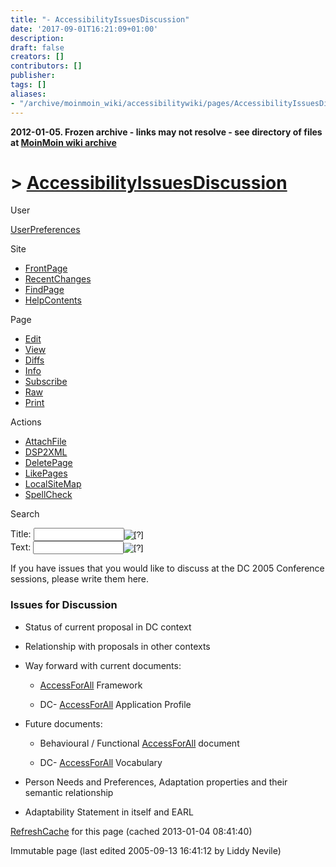 ```yaml
---
title: "- AccessibilityIssuesDiscussion"
date: '2017-09-01T16:21:09+01:00'
description: 
draft: false
creators: []
contributors: []
publisher: 
tags: []
aliases:
- "/archive/moinmoin_wiki/accessibilitywiki/pages/AccessibilityIssuesDiscussion.html"
---
```


**2012-01-05. Frozen archive - links may not resolve - see directory of files at [MoinMoin wiki archive](/moinmoin-wiki-archive/)**

# > [AccessibilityIssuesDiscussion](http://dublincore.org/accessibilitywiki/AccessibilityIssuesDiscussion?action=fullsearch&value=AccessibilityIssuesDiscussion&literal=1&case=1&context=40 "Click here to do a full-text search for this title")

User

 [UserPreferences](http://dublincore.org/accessibilitywiki/UserPreferences)
  

Site

- [FrontPage](http://dublincore.org/accessibilitywiki/FrontPage)
- [RecentChanges](http://dublincore.org/accessibilitywiki/RecentChanges)
- [FindPage](http://dublincore.org/accessibilitywiki/FindPage)
- [HelpContents](http://dublincore.org/accessibilitywiki/HelpContents)

Page

- [Edit](http://dublincore.org/accessibilitywiki/AccessibilityIssuesDiscussion?action=edit "Edit")
- [View](http://dublincore.org/accessibilitywiki/AccessibilityIssuesDiscussion "View")
- [Diffs](http://dublincore.org/accessibilitywiki/AccessibilityIssuesDiscussion?action=diff "Diffs")
- [Info](http://dublincore.org/accessibilitywiki/AccessibilityIssuesDiscussion?action=info "Info")
- [Subscribe](http://dublincore.org/accessibilitywiki/AccessibilityIssuesDiscussion?action=subscribe "Subscribe")
- [Raw](http://dublincore.org/accessibilitywiki/AccessibilityIssuesDiscussion?action=raw "Raw")
- [Print](http://dublincore.org/accessibilitywiki/AccessibilityIssuesDiscussion?action=print "Print")

Actions

- [AttachFile](http://dublincore.org/accessibilitywiki/AccessibilityIssuesDiscussion?action=AttachFile)
- [DSP2XML](http://dublincore.org/accessibilitywiki/AccessibilityIssuesDiscussion?action=DSP2XML)
- [DeletePage](http://dublincore.org/accessibilitywiki/AccessibilityIssuesDiscussion?action=DeletePage)
- [LikePages](http://dublincore.org/accessibilitywiki/AccessibilityIssuesDiscussion?action=LikePages)
- [LocalSiteMap](http://dublincore.org/accessibilitywiki/AccessibilityIssuesDiscussion?action=LocalSiteMap)
- [SpellCheck](http://dublincore.org/accessibilitywiki/AccessibilityIssuesDiscussion?action=SpellCheck)

Search

<form method="POST" action="/accessibilitywiki/AccessibilityIssuesDiscussion">
<p>
<input name="action" value="inlinesearch" type="hidden">
<input name="context" value="40" type="hidden">
Title: <input name="text_title" size="15" maxlength="50" type="text"><input src="AccessibilityIssuesDiscussion_files/moin-search.png" name="button_title" alt="[?]" type="image"><br>Text: <input name="text_full" size="15" maxlength="50" type="text"><input src="AccessibilityIssuesDiscussion_files/moin-search.png" name="button_full" alt="[?]" type="image">
</p>
</form>

If you have issues that you would like to discuss at the DC 2005 Conference sessions, please write them here. 
### Issues for Discussion

- Status of current proposal in DC context

- Relationship with proposals in other contexts

- Way forward with current documents:

  - [AccessForAll](http://dublincore.org/accessibilitywiki/AccessForAll) Framework

  - DC- [AccessForAll](http://dublincore.org/accessibilitywiki/AccessForAll) Application Profile

- Future documents:

  - Behavioural / Functional [AccessForAll](http://dublincore.org/accessibilitywiki/AccessForAll) document

  - DC- [AccessForAll](http://dublincore.org/accessibilitywiki/AccessForAll) Vocabulary

- Person Needs and Preferences, Adaptation properties and their semantic relationship

- Adaptability Statement in itself and EARL

 [RefreshCache](http://dublincore.org/accessibilitywiki/AccessibilityIssuesDiscussion?action=refresh&arena=Page.py&key=AccessibilityIssuesDiscussion.text_html) for this page (cached 2013-01-04 08:41:40)  

Immutable page (last edited 2005-09-13 16:41:12 by Liddy Nevile)

